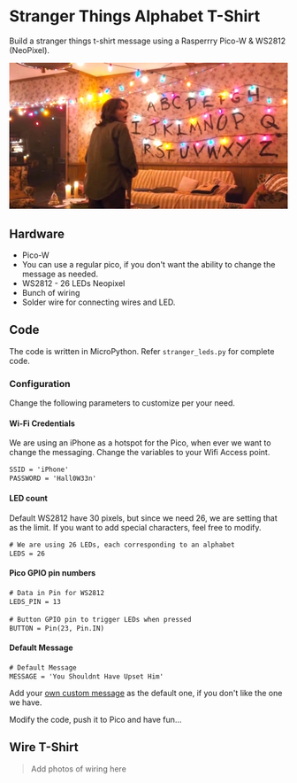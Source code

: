 # Stranger Things Alphabet T-Shirt 

Build a stranger things t-shirt message using a Rasperrry Pico-W & WS2812 (NeoPixel). 

![Stranger Things Wall](docs/assets/stranger-things-netflix-winona-wall.jpg)

## Hardware 

 * Pico-W
  * You can use a regular pico, if you don't want the ability to change the message as needed.
 * WS2812 - 26 LEDs Neopixel
 * Bunch of wiring
 * Solder wire for connecting wires and LED.

## Code 

The code is written in MicroPython. Refer `stranger_leds.py` for complete code.

### Configuration 

Change the following parameters to customize per your need.

#### Wi-Fi Credentials 

We are using an iPhone as a hotspot for the Pico, when ever we want to change the messaging. Change the variables to your Wifi Access point.

```
SSID = 'iPhone'
PASSWORD = 'Hall0W33n'
```

#### LED count

Default WS2812 have 30 pixels, but since we need 26, we are setting that as the limit. If you want to add special characters, feel free to modify.

```
# We are using 26 LEDs, each corresponding to an alphabet
LEDS = 26
```

#### Pico GPIO pin numbers

```
# Data in Pin for WS2812
LEDS_PIN = 13

# Button GPIO pin to trigger LEDs when pressed
BUTTON = Pin(23, Pin.IN)
```

#### Default Message

```
# Default Message 
MESSAGE = 'You Shouldnt Have Upset Him'
```

Add your [own custom message](https://sarahscoop.com/100-best-quotes-from-netflixs-stranger-things/) as the default one, if you don't like the one we have.

Modify the code, push it to Pico and have fun...

## Wire T-Shirt 

> Add photos of wiring here
